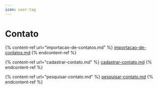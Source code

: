 ```yaml
---
icon: user-tag
---
```


# Contato



{% content-ref url="importacao-de-contatos.md" %}
[importacao-de-contatos.md](importacao-de-contatos.md)
{% endcontent-ref %}

{% content-ref url="cadastrar-contato.md" %}
[cadastrar-contato.md](cadastrar-contato.md)
{% endcontent-ref %}

{% content-ref url="pesquisar-contato.md" %}
[pesquisar-contato.md](pesquisar-contato.md)
{% endcontent-ref %}
